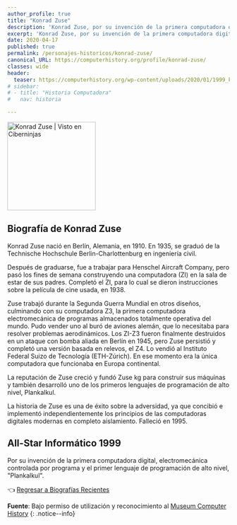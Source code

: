 ```yaml
---
author_profile: true
title: "Konrad Zuse"
description: 'Konrad Zuse, por su invención de la primera computadora digital, electromecánica controlada por programa y el primer lenguaje de programación de alto nivel, "Plankalkul".'
excerpt: 'Konrad Zuse, por su invención de la primera computadora digital, electromecánica controlada por programa y el primer lenguaje de programación de alto nivel, "Plankalkul".'
date: 2020-04-17
published: true
permalink: /personajes-historicos/konrad-zuse/
canonical_URL: https://computerhistory.org/profile/konrad-zuse/
classes: wide
header:
  teaser: https://computerhistory.org/wp-content/uploads/2020/01/1999_konrad_zuse-e1580707862366.jpg
# sidebar:
# - title: "Historia Computadora"
#   nav: historia

---
```


<img src="https://computerhistory.org/wp-content/uploads/2020/01/1999_konrad_zuse-e1580707862366.jpg" width="200px" high="250px" alt="Konrad Zuse | Visto en Ciberninjas" title="Konrad Zuse | Visto en Ciberninjas" />

## **Biografía de Konrad Zuse**

Konrad Zuse nació en Berlín, Alemania, en 1910. En 1935, se graduó de la Technische Hochschule Berlin-Charlottenburg en ingeniería civil.

Después de graduarse, fue a trabajar para Henschel Aircraft Company, pero pasó los fines de semana construyendo una computadora (ZI) en la sala de estar de sus padres. Completó el ZI, para lo cual se dieron instrucciones sobre la película de cine usada, en 1938.

Zuse trabajó durante la Segunda Guerra Mundial en otros diseños, culminando con su computadora Z3, la primera computadora electromecánica de programas almacenados totalmente operativa del mundo. Pudo vender uno al buró de aviones alemán, que lo necesitaba para resolver problemas aerodinámicos. Los ZI-Z3 fueron finalmente destruidos en un ataque con bomba aliada en Berlín en 1945, pero Zuse persistió y completó una versión basada en relevos, el Z4. Lo vendió al Instituto Federal Suizo de Tecnología (ETH-Zúrich). En ese momento era la única computadora que funcionaba en Europa continental.

La reputación de Zuse creció y fundó Zuse kg para construir sus máquinas y también desarrolló uno de los primeros lenguajes de programación de alto nivel, Plankalkul.

La historia de Zuse es una de éxito sobre la adversidad, ya que concibió e implementó independientemente los principios de las computadoras digitales modernas en completo aislamiento. Falleció en 1995.

## All-Star Informático 1999

Por su invención de la primera computadora digital, electromecánica controlada por programa y el primer lenguaje de programación de alto nivel, "Plankalkul".

👈 [Regresar a Biografías Recientes](/personajes-historicos/#-biografías-agregadas-más-recientes-)

**Fuente**: Bajo permiso de utilización y reconocimiento al [Museum Computer History](https://www.computerhistory.org/ "Página web el Museo de la Historia de las Computadoras") 
{: .notice--info}